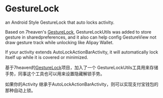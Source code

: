 GestureLock
===========

an Android Style GestureLock that auto locks activity.
<p><p>
Based on 7heaven's <a href="https://github.com/7heaven/GestureLock">GestureLock</a>, 
GestureLockUtils was added to store gesture in sharedpreferences, and it also can help config GestureView not draw gesture track while unlocking like Alipay Wallet.<p> 
If your activity extends AutoLockActionBarActivity, it will automatically lock itself up while it is covered or minimized.<p>


基于7heaven的<a href="https://github.com/7heaven/GestureLock">GestureLock</a>项目，加入了一个 GestureLockUtils工具用来存储手势，同事这个工具也可以用来设置隐藏解锁手势。<p>
如果你的Activity 继承于AutoLockActionBarActivity，则可以实现支付宝钱包的那种自动上锁。